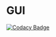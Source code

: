 # GUI
[![Codacy Badge](https://api.codacy.com/project/badge/Grade/c2714eb2d8a04b139252777a0b2b7a0b)](https://www.codacy.com/app/Victor-ZHC/GUI?utm_source=github.com&utm_medium=referral&utm_content=Victor-ZHC/GUI&utm_campaign=badger)